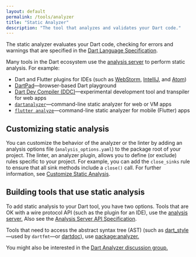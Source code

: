 ```yaml
---
layout: default
permalink: /tools/analyzer
title: "Static Analyzer"
description: "The tool that analyzes and validates your Dart code."
---
```


The static analyzer evaluates your Dart code,
checking for errors and warnings that are specified in the
[Dart Language Specification](https://www.dartlang.org/docs/spec/).

Many tools in the Dart ecosystem use the [analysis
server](https://github.com/dart-lang/sdk/tree/master/pkg/analysis_server)
to perform static analysis. For example:

* Dart and Flutter plugins for IDEs (such as
  [WebStorm](https://webdev.dartlang.org/tools/webstorm),
  [IntelliJ](https://www.dartlang.org/tools/jetbrains-plugin), and
  [Atom](https://atom.io/packages/dartlang))
* [DartPad](https://www.dartlang.org/tools/dartpad)&mdash;browser-based
  Dart playground
* [Dart Dev Compiler (DDC)](https://github.com/dart-lang/sdk/tree/master/pkg/dev_compiler)&mdash;experimental development tool and transpiler for web apps
* [`dartanalyzer`](https://github.com/dart-lang/sdk/tree/master/pkg/analyzer_cli#dartanalyzer
)&mdash;command-line static analyzer for web or VM apps
* [`flutter analyze`](https://flutter.io/debugging/#the-dart-analyzer)&mdash;command-line
  static analyzer for mobile (Flutter) apps

## Customizing static analysis

You can customize the behavior of the analyzer or the linter
by adding an analysis options file (`analysis_options.yaml`) to
the package root of your project. The linter, an analyzer plugin,
allows you to define (or exclude) rules specific to your project.
For example, you can add the `close_sinks` rule to ensure that all
sink methods include a `close()` call. For further information, see
[Customize Static Analysis](/guides/language/analysis-options).

## Building tools that use static analysis

To add static analysis to your Dart tool, you have two
options. Tools that are OK with a wire protocol API
(such as the plugin for an IDE), use the [analysis
server.](https://github.com/dart-lang/sdk/tree/master/pkg/analysis_server)
Also see the [Analysis Server API
Specification](https://htmlpreview.github.io/?https://github.com/dart-lang/sdk/blob/master/pkg/analysis_server/doc/api.html).

Tools that need to access the abstract syntax tree (AST) (such as
[dart_style](https://github.com/dart-lang/dart_style)&mdash;used
by `dartfmt`&mdash;or [dartdoc](https://github.com/dart-lang/dartdoc)),
use [package:analyzer.](https://pub.dartlang.org/packages/analyzer)

You might also be interested in the [Dart Analyzer discussion
group.](https://groups.google.com/a/dartlang.org/forum/#!forum/analyzer-discuss)
